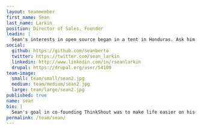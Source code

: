 ```yaml
---
layout: teammember
first_name: Sean
last_name: Larkin
position: Director of Sales, Founder
leadin: |
  Sean's interests in open source began in a tent in Honduras. Ask him about it sometime. He leads our strategy and user experience team, helping our clients communicate their vision and engage stakeholders more effectively on the web.
social:
  github: https://github.com/seanberto
  twitter: https://twitter.com/sean_larkin
  linkedin: http://www.linkedin.com/in/rseanlarkin
  drupal: https://drupal.org/user/54109
team-image:
  small: team/small/sean2.jpg
  medium: team/medium/sean2.jpg
  large: team/large/sean2.jpg
published: true
name: sean
bio: |
  Sean's goal in co-founding ThinkShout was to make life easier on his colleagues in the nonprofit sector who were responsible for advocacy campaigns. He brings over twelve years of diverse leadership and technical consulting experience to the team. He has been working with the best and brightest software engineers and designers in the Drupal community for the past eight years. He has led national community organizing initiatives and international relief projects, served as a fundraising strategist for environmental groups worldwide, and ran two open source software consultancies specializing in Drupal development. He holds a masters of public administration (MPA) degree from Syracuse University's Maxwell School. When not in the office, Sean is either fishing on a Northwest stream or at the gym training Brazilian Jiu Jitsu.
permalink: /team/sean/
---
```

